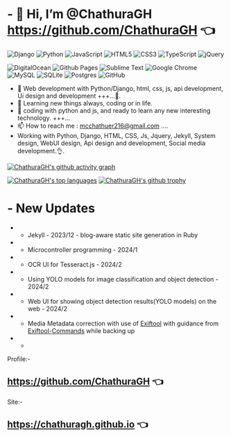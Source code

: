 # - 👋 Hi, I’m @ChathuraGH https://github.com/ChathuraGH 👈


![Django](https://img.shields.io/badge/Django-092E20.svg?style=for-the-badge&logo=Django&logoColor=white)
![Python](https://img.shields.io/badge/python-3670A0?style=for-the-badge&logo=python&logoColor=ffdd54)
![JavaScript](https://img.shields.io/badge/javascript-%23323330.svg?style=for-the-badge&logo=javascript&logoColor=%23F7DF1E)
![HTML5](https://img.shields.io/badge/html5-%23E34F26.svg?style=for-the-badge&logo=html5&logoColor=white)
![CSS3](https://img.shields.io/badge/css3-%231572B6.svg?style=for-the-badge&logo=css3&logoColor=white)
![TypeScript](https://img.shields.io/badge/typescript-%23007ACC.svg?style=for-the-badge&logo=typescript&logoColor=white)
![jQuery](https://img.shields.io/badge/jquery-%230769AD.svg?style=for-the-badge&logo=jquery&logoColor=white)

![DigitalOcean](https://img.shields.io/badge/DigitalOcean-%230167ff.svg?style=for-the-badge&logo=digitalOcean&logoColor=white)
![Github Pages](https://img.shields.io/badge/github%20pages-121013?style=for-the-badge&logo=github&logoColor=white)
![Sublime Text](https://img.shields.io/badge/sublime_text-%23575757.svg?style=for-the-badge&logo=sublime-text&logoColor=important)
![Google Chrome](https://img.shields.io/badge/Google%20Chrome-4285F4?style=for-the-badge&logo=GoogleChrome&logoColor=white)
![MySQL](https://img.shields.io/badge/mysql-%2300f.svg?style=for-the-badge&logo=mysql&logoColor=white)
![SQLite](https://img.shields.io/badge/sqlite-%2307405e.svg?style=for-the-badge&logo=sqlite&logoColor=white)
![Postgres](https://img.shields.io/badge/postgres-%23316192.svg?style=for-the-badge&logo=postgresql&logoColor=white)
![GitHub](https://img.shields.io/badge/github-%23121011.svg?style=for-the-badge&logo=github&logoColor=white)

- 👀 Web development with Python/Django, html, css, js, api development, Ui design and development +++...💓. 
- 🌱 Learning new things always, coding or in life. 
- 💞️ coding with python and js, and ready to learn any new interesting technology. +++...
- 📫 How to reach me : mcchathuer216@gmail.com ....
- Working with Python, Django, HTML, CSS, Js, Jquery, Jekyll, System design, WebUI design, Api design and development, Social media development.👌. 


[![ChathuraGH's github activity graph](https://github-readme-activity-graph.vercel.app/graph?username=ChathuraGH&theme=github-compact)](https://github.com/ChathuraGH)

[![ChathuraGH's top languages](https://github-readme-stats.vercel.app/api/top-langs/?username=ChathuraGH&theme=blue-green)](https://github.com/ChathuraGH)
[![ChathuraGH's github trophy](https://github-profile-trophy.vercel.app/?username=ChathuraGH&row=1)](https://github.com/ChathuraGH)





# - New Updates
- - Jekyll - 2023/12 - blog-aware static site generation in Ruby
- - Microcontroller programming - 2024/1
- - OCR UI for Tesseract.js - 2024/2
- - Using YOLO models for image classification and object detection  - 2024/2
- - Web UI for showing object detection results(YOLO models) on the web  - 2024/2
- - Media Metadata correction with use of [Exiftool](https://github.com/exiftool/exiftool) with guidance from [Exiftool-Commands](https://github.com/jonkeren/Exiftool-Commands) while backing up
- -


Profile:-
## https://github.com/ChathuraGH 👈
Site:-
## https://chathuragh.github.io 👈



<!---
ChathuraGH/ChathuraGH is a ✨ special ✨ repository because its `README.md` (this file) appears on your GitHub profile.
You can click the Preview link to take a look at your changes.
--->

